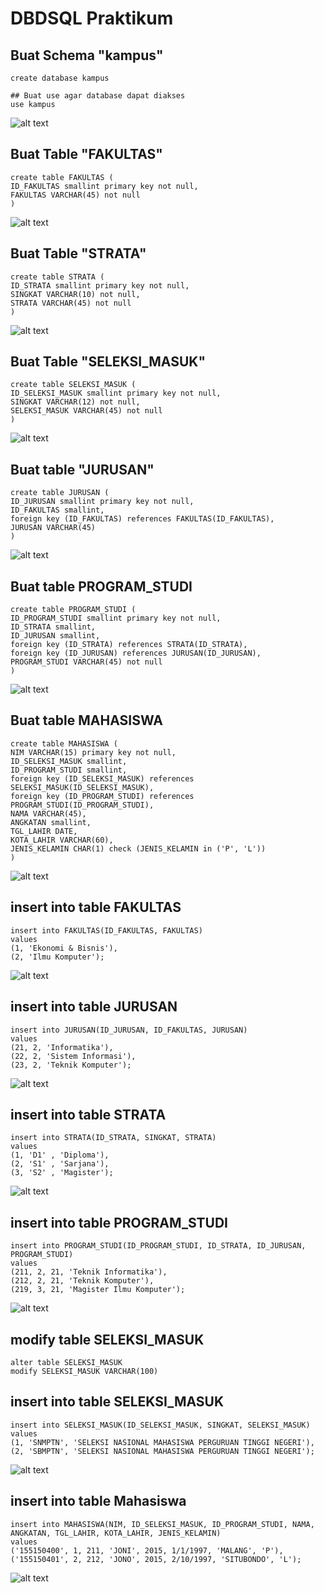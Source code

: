# DBDSQL Praktikum
## Buat Schema "kampus"
```
create database kampus
```
```
## Buat use agar database dapat diakses
use kampus
```
![alt text](https://github.com/AmeliaDhea/Amelia-Dhea-Puspita_Praktikum-DBDSQL/blob/main/use.png)
## Buat Table "FAKULTAS"
```
create table FAKULTAS (
ID_FAKULTAS smallint primary key not null,
FAKULTAS VARCHAR(45) not null
)
```
![alt text](https://github.com/AmeliaDhea/Amelia-Dhea-Puspita_Praktikum-DBDSQL/blob/main/fakultas.png)
## Buat Table "STRATA"
```
create table STRATA (
ID_STRATA smallint primary key not null,
SINGKAT VARCHAR(10) not null,
STRATA VARCHAR(45) not null
)
```
![alt text](https://github.com/AmeliaDhea/Amelia-Dhea-Puspita_Praktikum-DBDSQL/blob/main/strata.png)
## Buat Table "SELEKSI_MASUK"
```
create table SELEKSI_MASUK (
ID_SELEKSI_MASUK smallint primary key not null,
SINGKAT VARCHAR(12) not null,
SELEKSI_MASUK VARCHAR(45) not null
)
```
![alt text](https://github.com/AmeliaDhea/Amelia-Dhea-Puspita_Praktikum-DBDSQL/blob/main/selma.png)
## Buat table "JURUSAN"
```
create table JURUSAN (
ID_JURUSAN smallint primary key not null,
ID_FAKULTAS smallint,
foreign key (ID_FAKULTAS) references FAKULTAS(ID_FAKULTAS),
JURUSAN VARCHAR(45)
)
```
![alt text](https://github.com/AmeliaDhea/Amelia-Dhea-Puspita_Praktikum-DBDSQL/blob/main/jurusan.png)
## Buat table PROGRAM_STUDI
```
create table PROGRAM_STUDI (
ID_PROGRAM_STUDI smallint primary key not null,
ID_STRATA smallint,
ID_JURUSAN smallint,
foreign key (ID_STRATA) references STRATA(ID_STRATA),
foreign key (ID_JURUSAN) references JURUSAN(ID_JURUSAN),
PROGRAM_STUDI VARCHAR(45) not null
)
```
![alt text](https://github.com/AmeliaDhea/Amelia-Dhea-Puspita_Praktikum-DBDSQL/blob/main/prodi.png)
## Buat table MAHASISWA
```
create table MAHASISWA (
NIM VARCHAR(15) primary key not null,
ID_SELEKSI_MASUK smallint,
ID_PROGRAM_STUDI smallint,
foreign key (ID_SELEKSI_MASUK) references SELEKSI_MASUK(ID_SELEKSI_MASUK),
foreign key (ID_PROGRAM_STUDI) references PROGRAM_STUDI(ID_PROGRAM_STUDI),
NAMA VARCHAR(45),
ANGKATAN smallint,
TGL_LAHIR DATE,
KOTA_LAHIR VARCHAR(60),
JENIS_KELAMIN CHAR(1) check (JENIS_KELAMIN in ('P', 'L'))
)
```
![alt text](https://github.com/AmeliaDhea/Amelia-Dhea-Puspita_Praktikum-DBDSQL/blob/main/mahasiswa.png)
## insert into table FAKULTAS
```
insert into FAKULTAS(ID_FAKULTAS, FAKULTAS)
values 
(1, 'Ekonomi & Bisnis'),
(2, 'Ilmu Komputer');
```
![alt text](https://github.com/AmeliaDhea/Amelia-Dhea-Puspita_Praktikum-DBDSQL/blob/main/insert%20into%20fakultas.png)
## insert into table JURUSAN
```
insert into JURUSAN(ID_JURUSAN, ID_FAKULTAS, JURUSAN)
values
(21, 2, 'Informatika'),
(22, 2, 'Sistem Informasi'),
(23, 2, 'Teknik Komputer');
```
![alt text](https://github.com/AmeliaDhea/Amelia-Dhea-Puspita_Praktikum-DBDSQL/blob/main/insert%20into%20jurusan.png)
## insert into table STRATA
```
insert into STRATA(ID_STRATA, SINGKAT, STRATA)
values 
(1, 'D1' , 'Diploma'),
(2, 'S1' , 'Sarjana'),
(3, 'S2' , 'Magister');
```
![alt text](https://github.com/AmeliaDhea/Amelia-Dhea-Puspita_Praktikum-DBDSQL/blob/main/insert%20into%20strata.png)
## insert into table PROGRAM_STUDI
```
insert into PROGRAM_STUDI(ID_PROGRAM_STUDI, ID_STRATA, ID_JURUSAN, PROGRAM_STUDI)
values 
(211, 2, 21, 'Teknik Informatika'),
(212, 2, 21, 'Teknik Komputer'),
(219, 3, 21, 'Magister Ilmu Komputer');
```
![alt text](https://github.com/AmeliaDhea/Amelia-Dhea-Puspita_Praktikum-DBDSQL/blob/main/insert%20into%20program_studi.png)
## modify table SELEKSI_MASUK
```
alter table SELEKSI_MASUK 
modify SELEKSI_MASUK VARCHAR(100)
```
## insert into table SELEKSI_MASUK
```
insert into SELEKSI_MASUK(ID_SELEKSI_MASUK, SINGKAT, SELEKSI_MASUK)
values 
(1, 'SNMPTN', 'SELEKSI NASIONAL MAHASISWA PERGURUAN TINGGI NEGERI'),
(2, 'SBMPTN', 'SELEKSI NASIONAL MAHASISWA PERGURUAN TINGGI NEGERI');
```
![alt text](https://github.com/AmeliaDhea/Amelia-Dhea-Puspita_Praktikum-DBDSQL/blob/main/insert%20into%20seleksi_masuk.png)
## insert into table Mahasiswa
```
insert into MAHASISWA(NIM, ID_SELEKSI_MASUK, ID_PROGRAM_STUDI, NAMA, ANGKATAN, TGL_LAHIR, KOTA_LAHIR, JENIS_KELAMIN)
values
('155150400', 1, 211, 'JONI', 2015, 1/1/1997, 'MALANG', 'P'),
('155150401', 2, 212, 'JONO', 2015, 2/10/1997, 'SITUBONDO', 'L');
```
![alt text](https://github.com/AmeliaDhea/Amelia-Dhea-Puspita_Praktikum-DBDSQL/blob/main/insert%20into%20mahasiswa.png)
